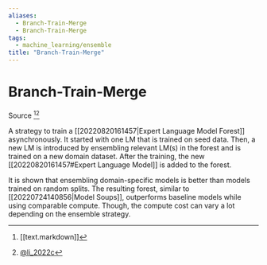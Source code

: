 ```yaml
---
aliases:
  - Branch-Train-Merge
  - Branch-Train-Merge
tags:
  - machine_learning/ensemble
title: "Branch-Train-Merge"
---
```


# Branch-Train-Merge

Source [^1][^2]

A strategy to train a [[20220820161457|Expert Language Model Forest]] asynchronously. It started with one LM that is trained on seed data. Then, a new LM is introduced by ensembling relevant LM(s) in the forest and is trained on a new domain dataset. After the training, the new [[20220820161457#Expert Language Model]] is added to the forest.

It is shown that ensembling domain-specific models is better than models trained on random splits. The resulting forest, similar to [[20220724140856|Model Soups]], outperforms baseline models while using comparable compute. Though, the compute cost can vary a lot depending on the ensemble strategy.

[^1]: [[text.markdown]]
[^2]: [@li_2022c](zotero://select/items/@li_2022c)